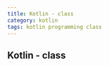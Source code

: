 ```yaml
---
title: Kotlin - class
category: kotlin
tags: kotlin programming class
---
```


## Kotlin - class

```kotlin
```